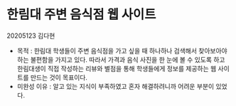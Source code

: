 # 한림대 주변 음식점 웹 사이트
20205123 김다현
- 목적 : 한림대 학생들이 주변 음식점을 가고 싶을 때 하나하나 검색해서 찾아보아야 하는 불편함을 가지고 있다. 따라서 가격과 음식 사진을 한 눈에 볼 수 있도록 하고 한림대생이 직접 작성하는 리뷰와 별점을 통해 학생들에게 정보를 제공하는 웹 사이트를 만드는 것이 목표이다. 
- 미완성 이유 : 알고 있는 지식이 부족하였고 혼자 해결하려니까 어려운 부분이 있었다. 
